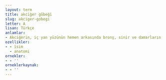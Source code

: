 ```yaml
---
layout: term
title: akciğer göbeği
slug: akciger-gobegi
letter: A
lisan: Türkçe
anlamlar:
- Akciğerin, iç yan yüzünün hemen arkasında bronş, sinir ve damarların girip çıktığı yer
ozellikler:
- - isim
  - anatomi
ornekler:
- - ''
orneklerkaynak:
- - ''
---
```

